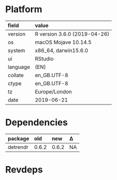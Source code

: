 # Platform

|field    |value                        |
|:--------|:----------------------------|
|version  |R version 3.6.0 (2019-04-26) |
|os       |macOS Mojave 10.14.5         |
|system   |x86_64, darwin15.6.0         |
|ui       |RStudio                      |
|language |(EN)                         |
|collate  |en_GB.UTF-8                  |
|ctype    |en_GB.UTF-8                  |
|tz       |Europe/London                |
|date     |2019-06-21                   |

# Dependencies

|package  |old   |new   |Δ  |
|:--------|:-----|:-----|:--|
|detrendr |0.6.2 |0.6.2 |NA |

# Revdeps

